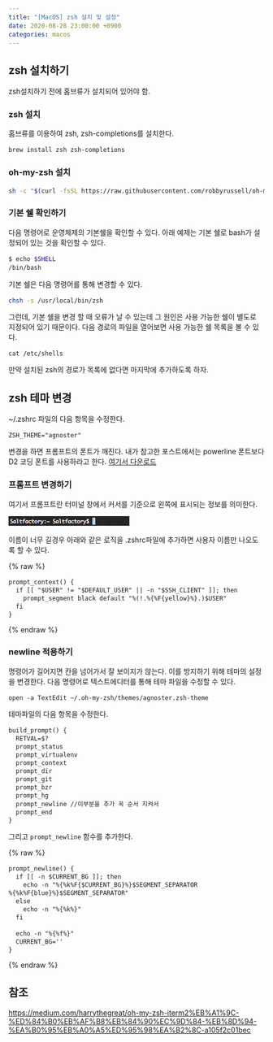 ```yaml
---
title: "[MacOS] zsh 설치 및 설정"
date: 2020-08-28 23:00:00 +0900
categories: macos
---
```


## zsh 설치하기

zsh설치하기 전에 홈브류가 설치되어 있어야 함.

### zsh 설치

홈브류를 이용하여 zsh, zsh-completions를 설치한다.

```bash
brew install zsh zsh-completions
```

### oh-my-zsh 설치

```bash
sh -c "$(curl -fsSL https://raw.githubusercontent.com/robbyrussell/oh-my-zsh/master/tools/install.sh)"
```

### 기본 쉘 확인하기

다음 명령어로 운영체제의 기본쉘을 확인할 수 있다. 아래 예제는 기본 쉘로 bash가 설정되어 있는 것을 확인할 수 있다.

```bash
$ echo $SHELL
/bin/bash
```

기본 쉘은 다음 명령어를 통해 변경할 수 있다.

```bash
chsh -s /usr/local/bin/zsh
```

그런데, 기본 쉘을 변경 할 때 오류가 날 수 있는데 그 원인은 사용 가능한 쉘이 별도로 지정되어 있기 때문이다. 다음 경로의 파일을 열어보면 사용 가능한 쉘 목록을 볼 수 있다.

```
cat /etc/shells
```

만약 설치된 zsh의 경로가 목록에 없다면 마지막에 추가하도록 하자.

## zsh 테마 변경

~/.zshrc 파일의 다음 항목을 수정한다. 

```
ZSH_THEME="agnoster"
```

변경을 하면 프롬프트의 폰트가 깨진다. 내가 참고한 포스트에서는 powerline 폰트보다 D2 코딩 폰트를 사용하라고 한다. [여기서 다운로드](https://github.com/naver/d2codingfont)

### 프롬프트 변경하기

여기서 프롬프트란 터미널 창에서 커서를 기준으로 왼쪽에 표시되는 정보를 의미한다. 

![image-20200828232522592](image-20200828232522592.png)

이름이 너무 길경우 아래와 같은 로직을 .zshrc파일에 추가하면 사용자 이름만 나오도록 할 수 있다.

{% raw %}

```shell
prompt_context() {
  if [[ "$USER" != "$DEFAULT_USER" || -n "$SSH_CLIENT" ]]; then
    prompt_segment black default "%(!.%{%F{yellow}%}.)$USER"
  fi
}
```

{% endraw %}

### newline 적용하기

명령어가 길어지면 칸을 넘어가서 잘 보이지가 않는다. 이를 방지하기 위해 테마의 설정을 변경한다. 다음 명령어로 텍스트에디터를 통해 테마 파일을 수정할 수 있다. 

```
open -a TextEdit ~/.oh-my-zsh/themes/agnoster.zsh-theme
```

테마파일의 다음 항목을 수정한다. 
```
build_prompt() {
  RETVAL=$?
  prompt_status
  prompt_virtualenv
  prompt_context
  prompt_dir
  prompt_git
  prompt_bzr
  prompt_hg
  prompt_newline //이부분을 추가 꼭 순서 지켜서
  prompt_end
}
```

그리고 `prompt_newline` 함수를 추가한다. 

{% raw %}

```shell
prompt_newline() {
  if [[ -n $CURRENT_BG ]]; then
    echo -n "%{%k%F{$CURRENT_BG}%}$SEGMENT_SEPARATOR
%{%k%F{blue}%}$SEGMENT_SEPARATOR"
  else
    echo -n "%{%k%}"
  fi

  echo -n "%{%f%}"
  CURRENT_BG=''
}
```

{% endraw %}

## 참조

https://medium.com/harrythegreat/oh-my-zsh-iterm2%EB%A1%9C-%ED%84%B0%EB%AF%B8%EB%84%90%EC%9D%84-%EB%8D%94-%EA%B0%95%EB%A0%A5%ED%95%98%EA%B2%8C-a105f2c01bec